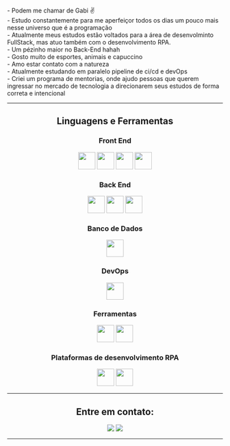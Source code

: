<div>
- Podem me chamar de Gabi ✌ <br>
- Estudo constantemente para me aperfeiçor todos os dias um pouco mais nesse universo que é a programação <br>
- Atualmente meus estudos estão voltados para a área de desenvolminto FullStack, mas atuo também com o desenvolvimento RPA. <br>
- Um pézinho maior no Back-End hahah <br>
- Gosto muito de esportes, animais e capuccino <br>
- Amo estar contato com a natureza  <br>
- Atualmente estudando em paralelo pipeline de ci/cd e devOps <br>
- Criei um programa de mentorias, onde ajudo pessoas que querem ingressar no mercado de tecnologia a direcionarem seus estudos de forma correta e intencional <br>
</div>
  
***************


<h2 align="center">Linguagens e Ferramentas</h2>
  <h3 align="center">Front End</h3>
  <p align="center">
    <img height="40" width="40" src="https://cdn.simpleicons.org/css3/1C6B94" /> 
    <img height="40" width="40" src="https://cdn.simpleicons.org/html5/1C6B94"/> 
    <img height="40" width="40" src="https://cdn.simpleicons.org/javascript/1C6B94"/> 
    <img height="40" width="40" src="https://cdn.simpleicons.org/react/1C6B94"/>          
  </p>
  
  <h3 align="center">Back End</h3>
  <p align="center">
    <img height="40" width="40" src="https://cdn.simpleicons.org/nodedotjs/1C6B94"/> 
    <img height="40" width="40" src="https://img2.gratispng.com/20180715/sqc/kisspng-computer-icons-python-programming-language-5b4bc40bacaf27.5987581115316920437073.jpg"/>
    <img height="40" width="40" src="https://cdn.simpleicons.org/typescript/1C6B94"/>       
  </p>
  
  <h3 align="center">Banco de Dados</h3>
  <p align="center">
    <img height="40" width="40" src="https://cdn-icons-png.flaticon.com/512/29/29594.png"/>
  </p>
  
  <h3 align="center">DevOps</h3>
  <p align="center">
    <img height="40" width="40" src="https://cdn.simpleicons.org/amazonaws/1C6B94"/>        
  </p>
  
  <h3 align="center">Ferramentas</h3>
  <p align="center">
    <img height="40" width="40" src="https://cdn.simpleicons.org/visualstudio/1C6B94"/>    
    <img height="40" width="40" src="https://cdn.simpleicons.org/git/1C6B94"/> 
  </p>
  
  <h3 align="center">Plataformas de desenvolvimento RPA</h3>
  <p align="center">
    <img height="40" width="40" src="https://logos-download.com/wp-content/uploads/2021/01/UiPath_Logo-700x238.png"/>    
    <img height="40" width="40" src="https://mma.prnewswire.com/media/1179162/ElectroNeek_Logo.jpg?w=200"/> 
  </p>
  


***************

<h2 align="center">Entre em contato:</h2>
<p align="center">
<a href = "mailto:gabriellyalves401@gmail.com"><img src="https://img.shields.io/badge/Gmail-1C6B94?style=for-the-badge&logo=gmail&logoColor=white" target=" _blank"></a>
<a href="https://www.linkedin.com/in/gabrielly-alves-b7a367225/" target="_blank"><img src="https://img.shields.io/badge/-LinkedIn-1C6B94?style=for-the-badge&logo=linkedin&logoColor=white" target="_blank"></a>
</p>


   
***************

  
  
  
  
 





